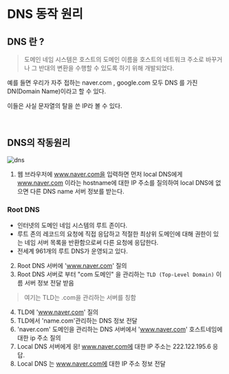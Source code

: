 # DNS 동작 원리

## DNS 란 ?
> 도메인 네임 시스템은 호스트의 도메인 이름을 호스트의 네트워크 주소로 바꾸거나 그 반대의 변환을 수행할 수 있도록 하기 위해 개발되었다.

예를 들면 우리가 자주 접하는 naver.com , google.com 모두 DNS 를 가진 DN(Domain Name)이라고 할 수 있다.  
  
  이들은 사실 문자열의 탈을 쓴 IP라 볼 수 있다.

<br>

## DNS의 작동원리
![dns](image/운.png)

1. 웹 브라우저에 www.naver.com을 입력하면 먼저 local DNS에게 www.naver.com 이라는 hostname에 대한 IP 주소를 질의하여 local DNS에 없으면 다른 DNS name 서버 정보를 받는다.

### Root DNS
- 인터넷의 도메인 네임 시스템의 루트 존이다.
- 루트 존의 레코드의 요청에 직접 응답하고 적절한 최상위 도메인에 대해 권한이 있는 네임 서버 목록을 반환함으로써 다른 요청에 응답한다.
- 전세계 961개의 루트 DNS가 운영되고 있다.
  

2. Root DNS 서버에 'www.naver.com' 질의
3. Root DNS 서버로 부터 "com 도메인" 을 관리하는 `TLD (Top-Level Domain)` 이름 서버 정보 전달 받음

> 여기는 TLD는 .com을 관리하는 서버를 칭함

4. TLD에 'www.naver.com' 질의
5. TLD에서 'name.com'관리하는 DNS 정보 전달
6. 'naver.com' 도메인을 관리하는 DNS 서버에서 'www.naver.com' 호스트네임에 대한 ip 주소 질의
7. Local DNS 서버에게 응! www.naver.com에 대한 IP 주소는 222.122.195.6 응답.
8. Local DNS 는 www.naver.com에 대한 IP 주소 정보 전달